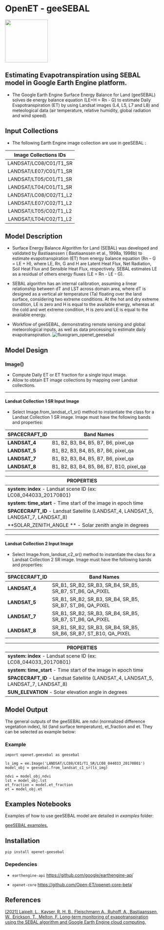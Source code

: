 OpenET - geeSEBAL
===============
<img src="https://github.com/et-brasil/EESEBAL/blob/master/Images/geeSEBAL_logo_update_cut.png?raw=true" width="140">

## Estimating Evapotranspiration using SEBAL model in Google Earth Engine platform.

* The Google Earth Engine Surface Energy Balance for Land (geeSEBAL) solves de energy balance equation (LE+H = Rn - G) to estimate Daily Evapotranspiration (ET) by using Landsat images (L4, L5, L7 and L8) and meteological data (air temperature, relative humidity, global radiation and wind speed).



## Input Collections
* The following Earth Engine image collection are use in geeSEBAL :

| Image Collections IDs|
| :------------: |
| LANDSAT/LC08/C01/T1_SR  |
| LANDSAT/LE07/C01/T1_SR  |
| LANDSAT/LT05/C01/T1_SR |
| LANDSAT/LT04/C01/T1_SR |
| LANDSAT/LC08/C02/T1_L2  |
| LANDSAT/LE07/C02/T1_L2 |
| LANDSAT/LT05/C02/T1_L2 |
| LANDSAT/LT04/C02/T1_L2  | 

## Model Description
* Surface Energy Balance Algorithm for Land (SEBAL) was developed and validated by Bastiaanssen ( Bastiaanssen et al., 1998a, 1998b) to estimate evapotranspiration (ET) from energy balance equation (Rn – G = LE + H), where LE, Rn, G and H are Latent Heat Flux, Net Radiation, Soil Heat Flux and Sensible Heat Flux, respectively. SEBAL estimates LE as a residual of others energy fluxes (LE = Rn - LE - G).

* SEBAL algorithm has an internal calibration, assuming a linear relationship between dT and LST across domain area, where dT is designed as a vertical air temperature (Ta) floating over the land surface, considering two extreme conditions. At the hot and dry extreme condition, LE is zero and H is equal to the available energy, whereas at the cold and wet extreme condition, H is zero and LE is equal to the available energy.

* Workflow of geeSEBAL, demonstrating remote sensing and global meteorological inputs, as well as data processing to estimate daily evapotranspiration.
![fluxogram_openet_geesebal](https://user-images.githubusercontent.com/45111381/127649854-db066c12-8eb4-497c-8a4b-bed1791117d2.jpg)

## Model Design

###  Image()
* Compute Daily ET or ET fraction for a single input image.
* Allow to obtain ET image collections by mapping over  Landsat collections.
------------
#### Landsat Collection 1 SR Input Image

* Select Image.from_landsat_c1_sr() method to instantiate the class for a Landsat Collection 1 SR image. Image must have the following bands and properties:

|SPACECRAFT_ID       |    Band Names                               |
| ------------------ | ------------------------------------------- |
| **LANDSAT_4**      |    B1, B2, B3, B4, B5, B7, B6, pixel_qa     |           
| **LANDSAT_5**      |    B1, B2, B3, B4, B5, B7, B6, pixel_qa     | 
| **LANDSAT_7**      |    B1, B2, B3, B4, B5, B7, B6, pixel_qa     | 
| **LANDSAT_8**      |    B1, B2, B3, B4, B5, B6, B7, B10, pixel_qa| 

|PROPERTIES|
| ------------ |
|**system: index** - Landsat scene ID (ex: LC08_044033_20170801)|
|**system: time_start** -  Time start of the image in epoch time|
|**SPACECRAFT_ID** - Landsat Satellite (LANDSAT_4, LANDSAT_5, LANDSAT_7, LANDSAT_8)|
|**SOLAR_ZENITH_ANGLE ** -  Solar zenith angle in degrees
------------
#### Landsat Collection 2 Input Image

* Select Image.from_landsat_c2_sr() method to instantiate the class for a Landsat Collection 2 SR image. Image must have the following bands and properties:

|SPACECRAFT_ID   |    Band Names                               |
| --------------- | ------------------------------------------- |
| **LANDSAT_4**      |    SR_B1, SR_B2, SR_B3, SR_B4, SR_B5, SR_B7, ST_B6, QA_PIXEL     |           
| **LANDSAT_5**       |    SR_B1, SR_B2, SR_B3, SR_B4, SR_B5, SR_B7, ST_B6, QA_PIXEL     | 
| **LANDSAT_7**       |    SR_B1, SR_B2, SR_B3, SR_B4, SR_B5, SR_B7, ST_B6, QA_PIXEL     | 
| **LANDSAT_8**       |    SR_B1, SR_B2, SR_B3, SR_B4, SR_B5, SR_B6, SR_B7, ST_B10, QA_PIXEL| 


|PROPERTIES|
| ------------ |
|**system: index** - Landsat scene ID (ex: LC08_044033_20170801)|
|**system: time_start** -  Time start of the image in epoch time|
|**SPACECRAFT_ID** - Landsat Satellite (LANDSAT_4, LANDSAT_5, LANDSAT_7, LANDSAT_8)|
|**SUN_ELEVATION** -  Solar elevation angle in degrees 

## Model Output

The general outputs of the geeSEBAL are ndvi (normalized difference vegetation index), lst (land surface temperature), et_fraction and et. They can be selected as example below:

### Example
	import openet.geesebal as geesebal
	
	ls_img = ee.Image('LANDSAT/LC08/C01/T1_SR/LC08_044033_20170801')
	model_obj = geesebal.from_landsat_c1_sr(ls_img)

	ndvi = model_obj.ndvi
	lst = model_obj.lst
	et_fraction = model.et_fraction
	et = model_obj.et

## Examples Notebooks

Examples of how to use geeSEBAL model are detailed in *examples*  folder:

[geeSEBAL examples.](https://github.com/et-brasil/openet-geesebal/blob/main/examples "Examples")

## Installation
	pip install openet-geesebal
### Depedencies
 * `earthengine-api` <https://github.com/google/earthengine-api>`

 * `openet-core` <https://github.com/Open-ET/openet-core-beta>`
                
## References

[[2021] Laipelt, L., Kayser, R. H. B., Fleischmann A., Ruhoff, A., Bastiaanssen, W., Erickson, T., Melton, F. Long-term monitoring of evapotranspiration using the SEBAL algorithm and Google Earth Engine cloud computing.](https://doi.org/10.1016/j.isprsjprs.2021.05.018)

